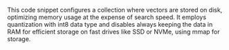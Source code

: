This code snippet configures a collection where vectors are stored on disk, optimizing memory usage at the expense of search speed. It employs quantization with int8 data type and disables always keeping the data in RAM for efficient storage on fast drives like SSD or NVMe, using mmap for storage.